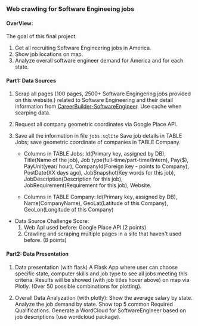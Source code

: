 ### Web crawling for Software Engineeing jobs

#### OverView:
The goal of this final project:
1. Get all recruiting Software Engineering jobs in America.
2. Show job locations on map.
3. Analyze overall software engineer demand for America and for each state.

#### Part1: Data Sources
1. Scrap all pages (100 pages, 2500+ Software Engingering jobs provided on this website.) related to Software Engineering and their detail information from [CareerBuilder-SoftwareEngineer](https://www.careerbuilder.com/jobs-software-engineer).
   Use cache when scarping data.
2. Request all company geometric coordinates via Google Place API.
3. Save all the information in file `jobs.sqlite` 
   Save job details in TABLE Jobs; save geometric coordinate of companies in TABLE Company.

   * Columns in TABLE Jobs:
     Id(Primary key, assigned by DB), Title(Name of the job), Job type(full-time/part-time/Intern), Pay($), PayUnit(year/ hour), CompanyId(Foreign key ­- points to Company), PostDate(XX days ago), JobSnapshot(Key words for this job), JobDescription(Description for this job), JobRequirement(Requirement for this job), Website.

   * Columns in TABLE Company:
     Id(Primary key, assigned by DB), Name(CompanyName), GeoLat(Latitude of this Company), GeoLon(Longitude of this Company)

* Data Source Challenge Score:
  1. Web ApI used before: Google Place APl (2 points)
  2. Crawling and scraping multiple pages in a site that haven't used before. (8 points)

#### Part2: Data Presentation
1. Data presentation (with flask)
   A Flask App where user can choose specific state, computer skills and job type to see all jobs meeting this criteria. Results will be showed (with job titles hover above) on map via Plotly. (Over 50 possible combinations for plotting).
   
2. Overall Data Analyzation (with plotly): 
   Show the average salary by state. 
   Analyze the job demand by state.
   Show top 5 common Required Qualifications.
   Generate a WordCloud for SoftwareEngineer based on job descriptions (use wordcloud package).